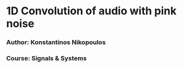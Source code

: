 # 1D Convolution of audio with pink noise

### Author: Konstantinos Nikopoulos
### Course: Signals & Systems
